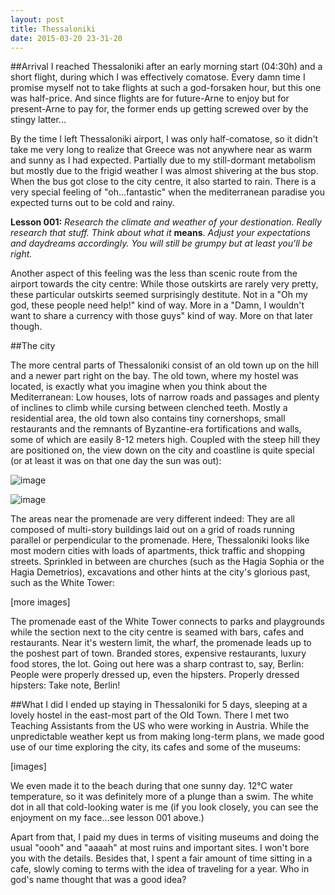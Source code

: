 ```yaml
---
layout: post
title: Thessaloniki
date: 2015-03-20 23-31-20
---
```

##Arrival
I reached Thessaloniki after an early morning start (04:30h) and a short flight, during which I was effectively comatose. Every damn time I promise myself not to take flights at such a god-forsaken hour, but this one was half-price. And since flights are for future-Arne to enjoy but for present-Arne to pay for, the former ends up getting screwed over by the stingy latter...

By the time I left Thessaloniki airport, I was only half-comatose, so it didn't take me very long to realize that Greece was not anywhere near as warm and sunny as I had expected. Partially due to my still-dormant metabolism but mostly due to the frigid weather I was almost shivering at the bus stop. When the bus got close to the city centre, it also started to rain. There is a very special feeling of "oh...fantastic" when the mediterranean paradise you expected turns out to be cold and rainy.

**Lesson 001:** *Research the climate and weather of your destionation. Really research that stuff. Think about what it* **means**. *Adjust your expectations and daydreams accordingly. You will still be grumpy but at least you'll be right.*

Another aspect of this feeling was the less than scenic route from the airport towards the city centre: While those outskirts are rarely very pretty, these particular outskirts seemed surprisingly destitute. Not in a "Oh my god, these people need help!" kind of way. More in a "Damn, I wouldn't want to share a currency with those guys" kind of way. More on that later though.

##The city

The more central parts of Thessaloniki consist of an old town up on the hill and a newer part right on the bay. The old town, where my hostel was located, is exactly what you imagine when you think about the Mediterranean: Low houses, lots of narrow roads and passages and plenty of inclines to climb while cursing between clenched teeth. Mostly a residential area, the old town also contains tiny cornershops, small restaurants and the remnants of Byzantine-era fortifications and walls, some of which are easily 8-12 meters high. Coupled with the steep hill they are positioned on, the view down on the city and coastline is quite special (or at least it was on that one day the sun was out):


![image](http://rkwrd.github.io/pics/IMG_20150319_114357.jpg)

![image](http://rkwrd.github.io/pics/IMG_20150319_124658.jpg)


The areas near the promenade are very different indeed: They are all composed of multi-story buildings laid out on a grid of roads running parallel or perpendicular to the promenade. Here, Thessaloniki looks like most modern cities with loads of apartments, thick traffic and shopping streets. Sprinkled in between are churches (such as the Hagia Sophia or the Hagia Demetrios), excavations and other hints at the city's glorious past, such as the White Tower:

[more images]

The promenade east of the White Tower connects to parks and playgrounds while the section next to the city centre is seamed with bars, cafes and restaurants. Near it's western limit, the wharf, the promenade leads up to the poshest part of town. Branded stores, expensive restaurants, luxury food stores, the lot. Going out here was a sharp contrast to, say, Berlin: People were properly dressed up, even the hipsters. Properly dressed hipsters: Take note, Berlin!
 

##What I did
I ended up staying in Thessaloniki for 5 days, sleeping at a lovely hostel in the east-most part of the Old Town. There I met two Teaching Assistants from the US who were working in Austria. While the unpredictable weather kept us from making long-term plans, we made good use of our time exploring the city, its cafes and some of the museums:

[images]

We even made it to the beach during that one sunny day. 12°C water temperature, so it was definitely more of a plunge than a swim. The white dot in all that cold-looking water is me (if you look closely, you can see the enjoyment on my face...see lesson 001 above.)

Apart from that, I paid my dues in terms of visiting museums and doing the usual "oooh" and "aaaah" at most ruins and important sites. I won't bore you with the details. Besides that, I spent a fair amount of time sitting in a cafe, slowly coming to terms with the idea of traveling for a year. Who in god's name thought that was a good idea?



